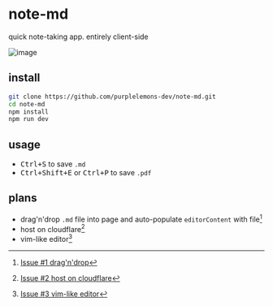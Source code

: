 # note-md

quick note-taking app. entirely client-side

![image](https://github.com/user-attachments/assets/a6806288-9422-437d-89d4-9896798ad53d)

## install

```bash
git clone https://github.com/purplelemons-dev/note-md.git
cd note-md
npm install
npm run dev
```

## usage

- <kbd>Ctrl+S</kbd> to save `.md`
- <kbd>Ctrl+Shift+E</kbd> or <kbd>Ctrl+P</kbd> to save `.pdf`

## plans

- drag'n'drop `.md` file into page and auto-populate `editorContent` with file[^1]
- host on cloudflare[^2]
- vim-like editor[^3]

[^1]: [Issue #1 drag'n'drop](./note-md/issues/1)
[^2]: [Issue #2 host on cloudflare](./note-md/issues/2)
[^3]: [Issue #3 vim-like editor](./note-md/issues/3)
